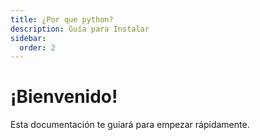 ```yaml
---
title: ¿Por que python?
description: Guía para Instalar
sidebar:
  order: 2
---
```


# ¡Bienvenido!

Esta documentación te guiará para empezar rápidamente.

